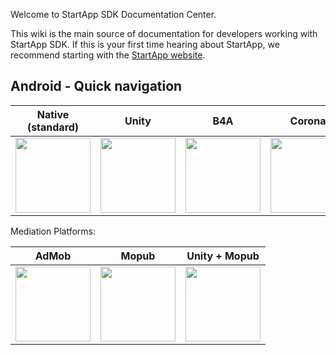 Welcome to StartApp SDK Documentation Center.

This wiki is the main source of documentation for developers working with StartApp SDK. If this is your first time hearing about StartApp, we recommend starting with the [StartApp website](http://startapp.com/).

## Android - Quick navigation

|Native (standard) | Unity |  B4A  | Corona               
|---|---|---|---
| [<img src="https://raw.githubusercontent.com/wiki/StartApp-SDK/Documentation/images/android-icon-small.png" width="120px">](Android-InApp-Documentation) | [<img src="https://raw.githubusercontent.com/wiki/StartApp-SDK/Documentation/images/unity3d1.jpg" width="120px">](Android-InApp-Unity-Documentation) | [<img src="https://raw.githubusercontent.com/wiki/StartApp-SDK/Documentation/images/b4a.png" width="120px">](B4A-InApp-Documentation) | [<img src="https://raw.githubusercontent.com/wiki/StartApp-SDK/Documentation/images/corona.png" width="120px">]("http://www.mopub.com/products/ad-network-mediation")

Mediation Platforms:  

|AdMob | Mopub | Unity + Mopub                       
|---|---|---
| [<img src="https://raw.githubusercontent.com/wiki/StartApp-SDK/Documentation/images/admob_logo.png" width="120px">](AdMob-Mediation-for-Android) | [<img src="https://raw.githubusercontent.com/wiki/StartApp-SDK/Documentation/images/mopub.png" width="120px">](Mopub-Mediation-for-Android) | [<img src="https://raw.githubusercontent.com/wiki/StartApp-SDK/Documentation/images/unity+mopub.png" width="120px">](Android-InApp-Unity-with-Mopub-Mediation)


